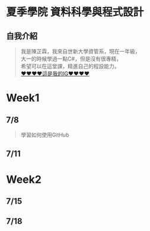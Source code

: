 # 夏季學院 資料科學與程式設計
## 自我介紹
> 我是陳芷霖，我來自世新大學資管系，現在一年級，<br />
> 大一的時候學過一點C#，但是沒有很專精，<br />
> 希望可以在這堂課，精進自己的程設能力。<br />
>[♥♥♥♥這是我的IG♥♥♥♥](https://www.instagram.com/czl_126/) <br />

# Week1 
## 7/8
> 學習如何使用GitHub <br />
## 7/11
# Week2
## 7/15
## 7/18


